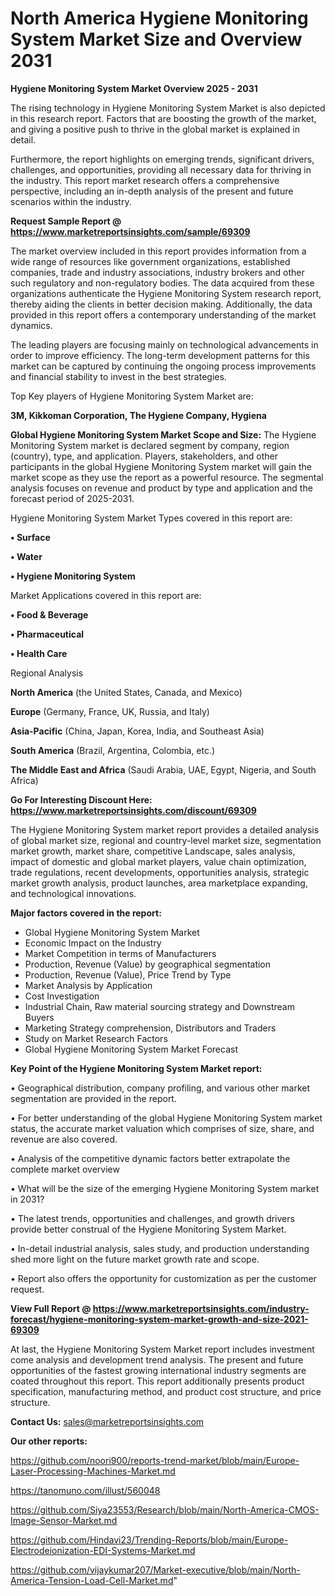 # North America Hygiene Monitoring System Market Size and Overview 2031

<Strong> Hygiene Monitoring System Market Overview 2025 - 2031</strong>

The rising technology in Hygiene Monitoring System Market is also depicted in this research report. Factors that are boosting the growth of the market, and giving a positive push to thrive in the global market is explained in detail.

Furthermore, the report highlights on emerging trends, significant drivers, challenges, and opportunities, providing all necessary data for thriving in the industry. This report market research offers a comprehensive perspective, including an in-depth analysis of the present and future scenarios within the industry.

<strong>Request Sample Report @ <a href=https://www.marketreportsinsights.com/sample/69309>https://www.marketreportsinsights.com/sample/69309</a></strong>

The market overview included in this report provides information from a wide range of resources like government organizations, established companies, trade and industry associations, industry brokers and other such regulatory and non-regulatory bodies. The data acquired from these organizations authenticate the Hygiene Monitoring System research report, thereby aiding the clients in better decision making. Additionally, the data provided in this report offers a contemporary understanding of the market dynamics.

The leading players are focusing mainly on technological advancements in order to improve efficiency. The long-term development patterns for this market can be captured by continuing the ongoing process improvements and financial stability to invest in the best strategies.

Top Key players of Hygiene Monitoring System Market are:

<strong>3M, Kikkoman Corporation, The Hygiene Company, Hygiena</strong>

<strong><b>Global Hygiene Monitoring System Market Scope and Size:</b></strong>
The Hygiene Monitoring System market is declared segment by company, region (country), type, and application. Players, stakeholders, and other participants in the global Hygiene Monitoring System market will gain the market scope as they use the report as a powerful resource. The segmental analysis focuses on revenue and product by type and application and the forecast period of 2025-2031.

Hygiene Monitoring System Market Types covered in this report are:

<strong>• Surface

• Water

• Hygiene Monitoring System</strong>

Market Applications covered in this report are:

<strong>• Food & Beverage

• Pharmaceutical

• Health Care</strong> 

Regional Analysis

<strong>North America</strong> (the United States, Canada, and Mexico)

<strong>Europe</strong> (Germany, France, UK, Russia, and Italy)

<strong>Asia-Pacific</strong> (China, Japan, Korea, India, and Southeast Asia)

<strong>South America</strong> (Brazil, Argentina, Colombia, etc.)

<strong>The Middle East and Africa</strong> (Saudi Arabia, UAE, Egypt, Nigeria, and South Africa)

<strong>Go For Interesting Discount Here: <a href=https://www.marketreportsinsights.com/discount/69309>https://www.marketreportsinsights.com/discount/69309</a></strong>

The Hygiene Monitoring System market report provides a detailed analysis of global market size, regional and country-level market size, segmentation market growth, market share, competitive Landscape, sales analysis, impact of domestic and global market players, value chain optimization, trade regulations, recent developments, opportunities analysis, strategic market growth analysis, product launches, area marketplace expanding, and technological innovations.

<strong><b>Major factors covered in the report:</b></strong>
<ul>
  <li>Global Hygiene Monitoring System Market </li>
  <li>Economic Impact on the Industry</li>
  <li>Market Competition in terms of Manufacturers</li>
  <li>Production, Revenue (Value) by geographical segmentation</li>
  <li>Production, Revenue (Value), Price Trend by Type</li>
  <li>Market Analysis by Application</li>
  <li>Cost Investigation</li>
  <li>Industrial Chain, Raw material sourcing strategy and Downstream Buyers</li>
  <li>Marketing Strategy comprehension, Distributors and Traders</li>
  <li>Study on Market Research Factors</li>
  <li>Global Hygiene Monitoring System Market Forecast</li>
</ul>

<strong><b>Key Point of the Hygiene Monitoring System Market report:</b></strong>

• Geographical distribution, company profiling, and various other market segmentation are provided in the report.

• For better understanding of the global Hygiene Monitoring System market status, the accurate market valuation which comprises of size, share, and revenue are also covered.

• Analysis of the competitive dynamic factors better extrapolate the complete market overview

• What will be the size of the emerging Hygiene Monitoring System market in 2031?

• The latest trends, opportunities and challenges, and growth drivers provide better construal of the Hygiene Monitoring System Market.

• In-detail industrial analysis, sales study, and production understanding shed more light on the future market growth rate and scope.

• Report also offers the opportunity for customization as per the customer request.

<strong><b>View Full Report @ <a href=https://www.marketreportsinsights.com/industry-forecast/hygiene-monitoring-system-market-growth-and-size-2021-69309>https://www.marketreportsinsights.com/industry-forecast/hygiene-monitoring-system-market-growth-and-size-2021-69309</a></b></strong>


At last, the Hygiene Monitoring System Market report includes investment come analysis and development trend analysis. The present and future opportunities of the fastest growing international industry segments are coated throughout this report. This report additionally presents product specification, manufacturing method, and product cost structure, and price structure.

<strong>Contact Us:</strong>
sales@marketreportsinsights.com

<strong>Our other reports:</strong>

<a href=https://github.com/noori900/reports-trend-market/blob/main/Europe-Laser-Processing-Machines-Market.md>https://github.com/noori900/reports-trend-market/blob/main/Europe-Laser-Processing-Machines-Market.md</a>

<a href=https://tanomuno.com/illust/560048>https://tanomuno.com/illust/560048</a>

<a href=https://github.com/Siya23553/Research/blob/main/North-America-CMOS-Image-Sensor-Market.md>https://github.com/Siya23553/Research/blob/main/North-America-CMOS-Image-Sensor-Market.md</a>

<a href=https://github.com/Hindavi23/Trending-Reports/blob/main/Europe-Electrodeionization-EDI-Systems-Market.md>https://github.com/Hindavi23/Trending-Reports/blob/main/Europe-Electrodeionization-EDI-Systems-Market.md</a>

<a href=https://github.com/vijaykumar207/Market-executive/blob/main/North-America-Tension-Load-Cell-Market.md>https://github.com/vijaykumar207/Market-executive/blob/main/North-America-Tension-Load-Cell-Market.md</a>"
